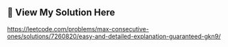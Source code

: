## 🔗 View My Solution Here
https://leetcode.com/problems/max-consecutive-ones/solutions/7260820/easy-and-detailed-explanation-guaranteed-gkn9/
